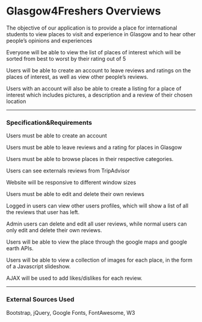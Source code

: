 # Glasgow4Freshers Overviews

The objective of our application is to provide a place for international students to view places to visit and experience in Glasgow and to hear other people’s opinions and experiences

Everyone will be able to view the list of places of interest which will be sorted from best to worst by their rating out of 5

Users will be able to create an account to leave reviews and ratings on the places of interest, as well as view other people’s reviews.

Users with an account will also be able to create a listing for a place of interest which includes pictures, a description and a review of their chosen location

***

### Specification&Requirements

Users must be able to create an account

Users must be able to leave reviews and a rating for places in Glasgow

Users must be able to browse places in their respective categories.

Users can see externals reviews from TripAdvisor

Website will be responsive to different window sizes

Users must be able to edit and delete their own reviews

Logged in users can view other users profiles, which will show a list of all the reviews that user has left. 

Admin users can delete and edit all user reviews, while normal users can only edit and delete their own reviews.

Users will be able to view the place through the google maps and google earth APIs.

Users will be able to view a collection of images for each place, in the form of a Javascript slideshow. 

AJAX will be used to add likes/dislikes for each review. 


***

### External Sources Used
Bootstrap, jQuery, Google Fonts, FontAwesome, W3

